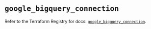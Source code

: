 # `google_bigquery_connection`

Refer to the Terraform Registry for docs: [`google_bigquery_connection`](https://registry.terraform.io/providers/hashicorp/google-beta/6.40.0/docs/resources/google_bigquery_connection).
